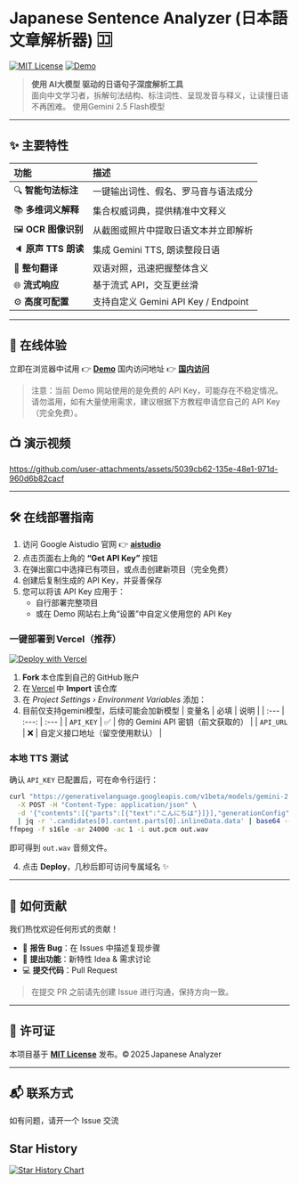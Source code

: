 # Japanese Sentence Analyzer (日本語文章解析器) 🈁

[![MIT License](https://img.shields.io/badge/license-MIT-green.svg)](#📄-许可证)
[![Demo](https://img.shields.io/badge/demo-online-blue.svg)](https://japanese-analyzer-demo.vercel.app/)

> **使用 AI大模型 驱动的日语句子深度解析工具**  
> 面向中文学习者，拆解句法结构、标注词性、呈现发音与释义，让读懂日语不再困难。
> 使用Gemini 2.5 Flash模型
---

## ✨ 主要特性
| 功能 | 描述 |
| :-- | :-- |
| 🔍 **智能句法标注** | 一键输出词性、假名、罗马音与语法成分 |
| 📚 **多维词义解释** | 集合权威词典，提供精准中文释义 |
| 🖼️ **OCR 图像识别** | 从截图或照片中提取日语文本并立即解析 |
| 🔈 **原声 TTS 朗读** | 集成 Gemini TTS, 朗读整段日语 |
| 🔄 **整句翻译** | 双语对照，迅速把握整体含义 |
| 🌐 **流式响应** | 基于流式 API，交互更丝滑 |
| ⚙️ **高度可配置** | 支持自定义 Gemini API Key / Endpoint |

---

## 🚀 在线体验
立即在浏览器中试用 👉 **[Demo](https://japanese-analyzer-demo.vercel.app/)**
国内访问地址 👉 **[国内访问](https://nihongodemo.howen.ink/)**
> 注意：当前 Demo 网站使用的是免费的 API Key，可能存在不稳定情况。请勿滥用，如有大量使用需求，建议根据下方教程申请您自己的 API Key（完全免费）。

## 📺 演示视频


https://github.com/user-attachments/assets/5039cb62-135e-48e1-971d-960d6b82cacf


---
## 🛠️ 在线部署指南

1. 访问 Google Aistudio 官网 👉 **[aistudio](https://aistudio.google.com/)**
2. 点击页面右上角的 **“Get API Key”** 按钮
3. 在弹出窗口中选择已有项目，或点击创建新项目（完全免费）
4. 创建后复制生成的 API Key，并妥善保存
5. 您可以将该 API Key 应用于：
   - 自行部署完整项目
   - 或在 Demo 网站右上角“设置”中自定义使用您的 API Key

### 一键部署到 Vercel（推荐）
[![Deploy with Vercel](https://vercel.com/button)](https://vercel.com/new/clone?repository-url=https://github.com/cokice/japanese-analyzer&env=API_KEY)

1. **Fork** 本仓库到自己的 GitHub 账户  
2. 在 [Vercel](https://vercel.com/) 中 **Import** 该仓库  
3. 在 *Project Settings › Environment Variables* 添加：  
4. 目前仅支持gemini模型，后续可能会加新模型
   | 变量名 | 必填 | 说明 |
   | :--- | :---: | :--- |
   | `API_KEY` | ✅ | 你的 Gemini API 密钥（前文获取的） |
| `API_URL` | ❌ | 自定义接口地址（留空使用默认） |

### 本地 TTS 测试

确认 `API_KEY` 已配置后，可在命令行运行：

```bash
curl "https://generativelanguage.googleapis.com/v1beta/models/gemini-2.5-flash-preview-tts:generateContent?key=${API_KEY}" \
  -X POST -H "Content-Type: application/json" \
  -d '{"contents":[{"parts":[{"text":"こんにちは"}]}],"generationConfig":{"responseModalities":["AUDIO"],"speechConfig":{"voiceConfig":{"prebuiltVoiceConfig":{"voiceName":"Kore"}}}},"model":"gemini-2.5-flash-preview-tts"}' \
  | jq -r '.candidates[0].content.parts[0].inlineData.data' | base64 --decode >out.pcm
ffmpeg -f s16le -ar 24000 -ac 1 -i out.pcm out.wav
```

即可得到 `out.wav` 音频文件。

4. 点击 **Deploy**，几秒后即可访问专属域名 ✨
---

## 🤝 如何贡献
我们热忱欢迎任何形式的贡献！

- 🐛 **报告 Bug**：在 Issues 中描述复现步骤  
- 🚀 **提出功能**：新特性 Idea & 需求讨论  
- 💻 **提交代码**：Pull Request  

> 在提交 PR 之前请先创建 Issue 进行沟通，保持方向一致。
---

## 📄 许可证
本项目基于 **[MIT License](LICENSE)** 发布。© 2025 Japanese Analyzer

---

## 📬 联系方式
如有问题，请开一个 Issue 交流

## Star History

[![Star History Chart](https://api.star-history.com/svg?repos=cokice/japanese-analyzer&type=Date)](https://www.star-history.com/#cokice/japanese-analyzer&Date)
